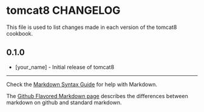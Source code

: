 # tomcat8 CHANGELOG

This file is used to list changes made in each version of the tomcat8 cookbook.

## 0.1.0
- [your_name] - Initial release of tomcat8

- - -
Check the [Markdown Syntax Guide](http://daringfireball.net/projects/markdown/syntax) for help with Markdown.

The [Github Flavored Markdown page](http://github.github.com/github-flavored-markdown/) describes the differences between markdown on github and standard markdown.
